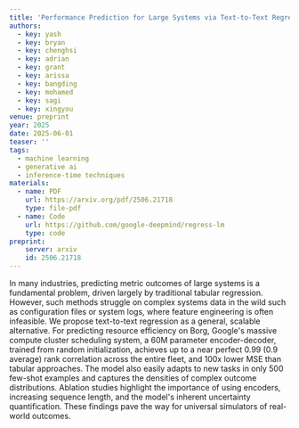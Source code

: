 ```yaml
---
title: 'Performance Prediction for Large Systems via Text-to-Text Regression'
authors:
  - key: yash
  - key: bryan
  - key: chenghsi
  - key: adrian
  - key: grant
  - key: arissa
  - key: bangding
  - key: mohamed
  - key: sagi
  - key: xingyou
venue: preprint
year: 2025
date: 2025-06-01
teaser: ''
tags:
  - machine learning
  - generative ai
  - inference-time techniques
materials:
  - name: PDF
    url: https://arxiv.org/pdf/2506.21718
    type: file-pdf
  - name: Code
    url: https://github.com/google-deepmind/regress-lm
    type: code
preprint:
    server: arxiv
    id: 2506.21718
---
```

In many industries, predicting metric outcomes of large systems is a fundamental problem, driven largely by traditional tabular regression. However, such methods struggle on complex systems data in the wild such as configuration files or system logs, where feature engineering is often infeasible. We propose text-to-text regression as a general, scalable alternative. For predicting resource efficiency on Borg, Google's massive compute cluster scheduling system, a 60M parameter encoder-decoder, trained from random initialization, achieves up to a near perfect 0.99 (0.9 average) rank correlation across the entire fleet, and 100x lower MSE than tabular approaches. The model also easily adapts to new tasks in only 500 few-shot examples and captures the densities of complex outcome distributions. Ablation studies highlight the importance of using encoders, increasing sequence length, and the model's inherent uncertainty quantification. These findings pave the way for universal simulators of real-world outcomes.
